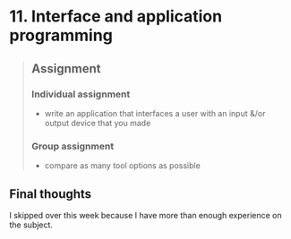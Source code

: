 # 11. Interface and application programming

> ## Assignment
>
> ### Individual assignment
>
> - write an application that interfaces a user with an input &/or output device that you made
>
> ### Group assignment
>
> - compare as many tool options as possible

## Final thoughts

I skipped over this week because I have more than enough experience on the subject. 

